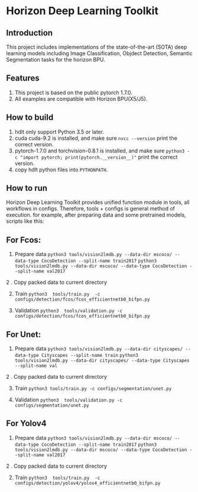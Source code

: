# Horizon Deep Learning Toolkit

## Introduction
This project includes implementations of the state-of-the-art (SOTA) deep learning models including Image Classification, Objdect Detection, Semantic Segmentation tasks for the horizon BPU.


## Features
1. This project is based on the public pytorch 1.7.0.
2. All examples are compatible with Horizon BPU(X5/J5).


## How to build
1. hdlt only support Python 3.5 or later.
2. cuda cuda-9.2 is installed, and make sure `nvcc --version` print the correct version.
3. pytorch-1.7.0 and torchvision-0.8.1 is installed, and make sure
`python3 -c "import pytorch; print(pytorch.__version__)"` print the correct version.
4. copy hdlt python files into `PYTHONPATH`.


## How to run
Horizon Deep Learning Toolkit provides unified function module in tools, all workflows in configs. Therefore, tools + configs is general method of execution. for example, after preparing data and some pretrained models, scripts like this:
## For Fcos:
1. Prepare data
`python3 tools/vision2lmdb.py --data-dir mscoco/ --data-type CocoDetection --split-name train2017`
`python3 tools/vision2lmdb.py --data-dir mscoco/ --data-type CocoDetection --split-name val2017`

2 . Copy packed data to current directory

2. Train
`python3  tools/train.py  -c configs/detection/fcos/fcos_efficientnetb0_bifpn.py`

3. Validation
`python3  tools/validation.py -c configs/detection/fcos/fcos_efficientnetb0_bifpn.py`

## For Unet:
1. Prepare data
`python3 tools/vision2lmdb.py --data-dir cityscapes/ --data-type Cityscapes --split-name train`
`python3 tools/vision2lmdb.py --data-dir cityscapes/ --data-type Cityscapes --split-name val`

2 . Copy packed data to current directory

3. Train
`python3 tools/train.py -c configs/segmentation/unet.py`

4. Validation
`python3  tools/validation.py -c configs/segmentation/unet.py`

## For Yolov4
1. Prepare data
`python3 tools/vision2lmdb.py --data-dir mscoco/ --data-type CocoDetection --split-name train2017`
`python3 tools/vision2lmdb.py --data-dir mscoco/ --data-type CocoDetection --split-name val2017`

2 . Copy packed data to current directory

2. Train
`python3  tools/train.py  -c configs/detection/yolov4/yolov4_efficientnetb0_bifpn.py`

